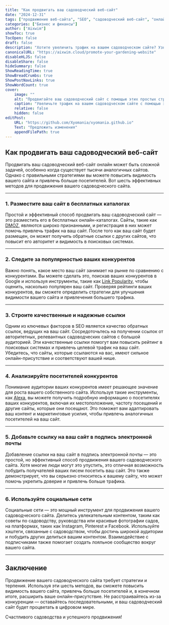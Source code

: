 ```yaml
---
title: "Как продвигать ваш садоводческий веб-сайт"
date: "2024-12-31"
tags: ["продвижение веб-сайта", "SEO", "садоводческий веб-сайт", "онлайн-маркетинг", "цифровой маркетинг"]
categories: ["Бизнес и финансы"]
author: ["Aixwim"]
showToc: true
TocOpen: false
draft: false
description: "Хотите увеличить трафик на вашем садоводческом сайте? Узнайте шесть эффективных методов для продвижения вашего садоводческого сайта и расширения аудитории."
canonicalURL: "https://aixwim.cloud/promote-your-gardening-website"
disableHLJS: false
disableShare: false
hideSummary: false
ShowReadingTime: true
ShowBreadCrumbs: true
ShowPostNavLinks: true
ShowWordCount: true
cover:
    image: ""
    alt: "Продвигайте ваш садоводческий сайт с помощью этих простых стратегий"
    caption: "Увеличьте трафик на вашем садоводческом сайте с помощью эффективных стратегий продвижения."
    relative: false
    hidden: false
editPost:
    URL: "https://github.com/Xyomania/xyomania.github.io"
    Text: "Предложить изменения"
    appendFilePath: true
---
```


## Как продвигать ваш садоводческий веб-сайт

Продвигать ваш садоводческий веб-сайт онлайн может быть сложной задачей, особенно когда существует тысячи аналогичных сайтов. Однако с правильными стратегиями вы можете повысить видимость вашего сайта и привлечь больше посетителей. Вот шесть эффективных методов для продвижения вашего садоводческого сайта.

---

### 1. **Разместите ваш сайт в бесплатных каталогах**

Простой и эффективный способ продвигать ваш садоводческий сайт — это разместить его в бесплатных онлайн-каталогах. Сайты, такие как [DMOZ](https://www.dmoz.com), являются широко признанными, и регистрация в них может помочь привлечь трафик на ваш сайт. После того как ваш сайт будет размещен, он может получить обратные ссылки с других сайтов, что повысит его авторитет и видимость в поисковых системах.

---

### 2. **Следите за популярностью ваших конкурентов**

Важно понять, какое место ваш сайт занимает на рынке по сравнению с конкурентами. Вы можете сделать это, поискав ваших конкурентов в Google и используя инструменты, такие как [Link Popularity](http://www.linkpopularity.com), чтобы оценить, насколько популярен ваш сайт. Проверяя рейтинги ваших конкурентов, вы сможете определить стратегии для улучшения видимости вашего сайта и привлечения большего трафика.

---

### 3. **Строите качественные и надежные ссылки**

Одним из ключевых факторов в SEO является качество обратных ссылок, ведущих на ваш сайт. Сосредоточьтесь на получении ссылок от авторитетных, релевантных садоводческих сайтов с большой аудиторией. Эти качественные ссылки помогут вам повысить рейтинг в поисковых системах и привлечь целевой трафик на ваш сайт. Убедитесь, что сайты, которые ссылаются на вас, имеют сильное онлайн-присутствие и соответствуют вашей нише.

---

### 4. **Анализируйте посетителей конкурентов**

Понимание аудитории ваших конкурентов имеет решающее значение для роста вашего собственного сайта. Используя такие инструменты, как [Alexa](https://www.alexa.com), вы можете получить подробную информацию о посетителях ваших конкурентов, включая их местоположение, частоту посещений и другие сайты, которые они посещают. Это поможет вам адаптировать ваш контент и маркетинговые усилия, чтобы привлечь аналогичных посетителей на ваш сайт.

---

### 5. **Добавьте ссылку на ваш сайт в подпись электронной почты**

Добавление ссылки на ваш сайт в подпись электронной почты — это простой, но эффективный способ продвижения вашего садоводческого сайта. Хотя многие люди могут это упустить, это отличная возможность побудить получателей ваших писем посетить ваш сайт. Это также демонстрирует, что вы серьезно относитесь к вашему сайту, что может помочь укрепить доверие и привлечь больше трафика.

---

### 6. **Используйте социальные сети**

Социальные сети — это мощный инструмент для продвижения вашего садоводческого сайта. Делитесь увлекательным контентом, таким как советы по садоводству, руководства или красивые фотографии садов, на платформах, таких как Instagram, Pinterest и Facebook. Используйте хэштеги, связанные с садоводством, чтобы достичь широкой аудитории и побудить других делиться вашим контентом. Взаимодействие с подписчиками также помогает создать лояльное сообщество вокруг вашего сайта.

---

## Заключение

Продвижение вашего садоводческого сайта требует стратегии и терпения. Используя эти шесть методов, вы сможете повысить видимость вашего сайта, привлечь больше посетителей и, в конечном итоге, расширить ваше онлайн-присутствие. Не расстраивайтесь из-за конкуренции — оставайтесь последовательными, и ваш садоводческий сайт будет процветать в цифровом мире.

Счастливого садоводства и успешного продвижения!
